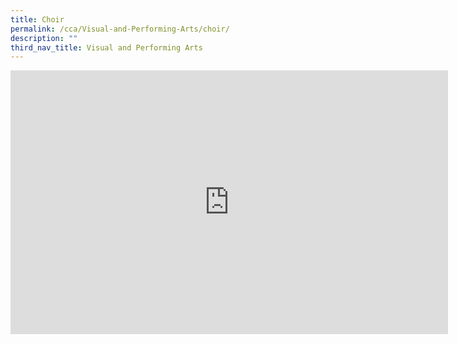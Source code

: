 ```yaml
---
title: Choir
permalink: /cca/Visual-and-Performing-Arts/choir/
description: ""
third_nav_title: Visual and Performing Arts
---
```






<center><iframe allowfullscreen="true" height="422" width="700" frameborder="0" src="https://docs.google.com/presentation/d/e/2PACX-1vQ53gVp4YqRtJA9Zt1A0kzbhjcBE_oi5o5C5DFeB-FKMb1RSjvEBlYJypbEhNvO7QcwNRc-KE4ezpYL/embed?start=false&amp;loop=false&amp;delayms=3000"></iframe></center>